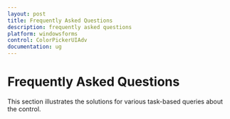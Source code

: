 ```yaml
---
layout: post
title: Frequently Asked Questions
description: frequently asked questions
platform: windowsforms
control: ColorPickerUIAdv
documentation: ug
---
```

# Frequently Asked Questions

This section illustrates the solutions for various task-based queries about the control.
